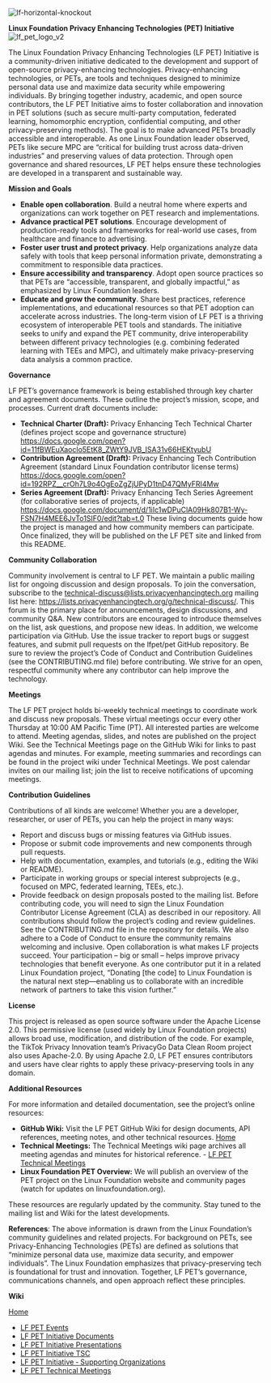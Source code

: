 ![lf-horizontal-knockout](https://github.com/user-attachments/assets/80977790-d85f-4ca1-b1cf-a7fe7b19775e)

**Linux Foundation Privacy Enhancing Technologies (PET) Initiative**
![lf_pet_logo_v2](https://github.com/user-attachments/assets/67dea400-cc81-4084-a024-61b80336ba03)



The Linux Foundation Privacy Enhancing Technologies (LF PET) Initiative is a community-driven initiative dedicated to the development and support of open-source privacy-enhancing technologies. Privacy-enhancing technologies, or PETs, are tools and techniques designed to minimize personal data use and maximize data security while empowering individuals. By bringing together industry, academic, and open source contributors, the LF PET Initiative aims to foster collaboration and innovation in PET solutions (such as secure multi-party computation, federated learning, homomorphic encryption, confidential computing, and other privacy-preserving methods).  The goal is to make advanced PETs broadly accessible and interoperable. As one Linux Foundation leader observed, PETs like secure MPC are “critical for building trust across data-driven industries” and preserving values of data protection. Through open governance and shared resources, LF PET helps ensure these technologies are developed in a transparent and sustainable way.

**Mission and Goals**

- **Enable open collaboration**. Build a neutral home where experts and organizations can work together on PET research and implementations.
- **Advance practical PET solutions**. Encourage development of production-ready tools and frameworks for real-world use cases, from healthcare and finance to advertising.
- **Foster user trust and protect privacy**. Help organizations analyze data safely with tools that keep personal information private, demonstrating a commitment to responsible data practices.
- **Ensure accessibility and transparency**. Adopt open source practices so that PETs are “accessible, transparent, and globally impactful,” as emphasized by Linux Foundation leaders.
- **Educate and grow the community**. Share best practices, reference implementations, and educational resources so that PET adoption can accelerate across industries.
The long-term vision of LF PET is a thriving ecosystem of interoperable PET tools and standards. The initiative seeks to unify and expand the PET community, drive interoperability between different privacy technologies (e.g. combining federated learning with TEEs and MPC), and ultimately make privacy-preserving data analysis a common practice.

**Governance**

LF PET’s governance framework is being established through key charter and agreement documents.  These outline the project’s mission, scope, and processes.  Current draft documents include:
- **Technical Charter (Draft):** Privacy Enhancing Tech Technical Charter (defines project scope and governance structure) https://docs.google.com/open?id=11fBWEuXaoclo5EtK8_ZWtY9JVB_ISA31v66HEKtyubU
- **Contribution Agreement (Draft):** Privacy Enhancing Tech Contribution Agreement (standard Linux Foundation contributor license terms) https://docs.google.com/open?id=192RPZ__crOh7L9o4OgEoZgZjUPyD1tnD47QMyFRI4Mw
- **Series Agreement (Draft):** Privacy Enhancing Tech Series Agreement (for collaborative series of projects, if applicable) https://docs.google.com/document/d/1iIc1wDPuClA09Hk807B1-Wy-FSN7H4MEE6JvTo1SIF0/edit?tab=t.0
These living documents guide how the project is managed and how community members can participate.  Once finalized, they will be published on the LF PET site and linked from this README.

**Community Collaboration**

Community involvement is central to LF PET.  We maintain a public mailing list for ongoing discussion and design proposals. To join the conversation, subscribe to the technical-discuss@lists.privacyenhancingtech.org mailing list here: https://lists.privacyenhancingtech.org/g/technical-discuss/.  This forum is the primary place for announcements, design discussions, and community Q&A.  New contributors are encouraged to introduce themselves on the list, ask questions, and propose new ideas.
In addition, we welcome participation via GitHub. Use the issue tracker to report bugs or suggest features, and submit pull requests on the lfpet/pet GitHub repository. Be sure to review the project’s Code of Conduct and Contribution Guidelines (see the CONTRIBUTING.md file) before contributing.  We strive for an open, respectful community where any contributor can help improve the technology.

**Meetings**

The LF PET project holds bi-weekly technical meetings to coordinate work and discuss new proposals. These virtual meetings occur every other Thursday at 10:00 AM Pacific Time (PT). All interested parties are welcome to attend. Meeting agendas, slides, and notes are published on the project Wiki. See the Technical Meetings page on the GitHub Wiki for links to past agendas and minutes. For example, meeting summaries and recordings can be found in the project wiki under Technical Meetings. We post calendar invites on our mailing list; join the list to receive notifications of upcoming meetings.

**Contribution Guidelines**

Contributions of all kinds are welcome! Whether you are a developer, researcher, or user of PETs, you can help the project in many ways:
- Report and discuss bugs or missing features via GitHub issues.
- Propose or submit code improvements and new components through pull requests.
- Help with documentation, examples, and tutorials (e.g., editing the Wiki or README).
- Participate in working groups or special interest subprojects (e.g., focused on MPC, federated learning, TEEs, etc.).
- Provide feedback on design proposals posted to the mailing list.
Before contributing code, you will need to sign the Linux Foundation Contributor License Agreement (CLA) as described in our repository. All contributions should follow the project’s coding and review guidelines.  See the CONTRIBUTING.md file in the repository for details. We also adhere to a Code of Conduct to ensure the community remains welcoming and inclusive.
Open collaboration is what makes LF projects succeed. Your participation – big or small – helps improve privacy technologies that benefit everyone. As one contributor put it in a related Linux Foundation project, “Donating [the code] to Linux Foundation is the natural next step—enabling us to collaborate with an incredible network of partners to take this vision further.”

**License**

This project is released as open source software under the Apache License 2.0.  This permissive license (used widely by Linux Foundation projects) allows broad use, modification, and distribution of the code. For example, the TikTok Privacy Innovation team’s PrivacyGo Data Clean Room project also uses Apache-2.0. 
By using Apache 2.0, LF PET ensures contributors and users have clear rights to apply these privacy-preserving tools in any domain.

**Additional Resources**

For more information and detailed documentation, see the project’s online resources:
- **GitHub Wiki:** Visit the LF PET GitHub Wiki for design documents, API references, meeting notes, and other technical resources. [Home](https://github.com/lfpet/Linux-Foundation-Privacy-Enhancing-Technologies-Initiative/wiki)
- **Technical Meetings:** The Technical Meetings wiki page archives all meeting agendas and minutes for historical reference. - [LF PET Technical Meetings](https://github.com/lfpet/Linux-Foundation-Privacy-Enhancing-Technologies-Initiative/wiki/LF-PET-Technical-Meetings)
- **Linux Foundation PET Overview:** We will publish an overview of the PET project on the Linux Foundation website and community pages (watch for updates on linuxfoundation.org).

These resources are regularly updated by the community. Stay tuned to the mailing list and Wiki for the latest developments.

**References**: The above information is drawn from the Linux Foundation’s community guidelines and related projects. For background on PETs, see Privacy-Enhancing Technologies (PETs) are defined as solutions that “minimize personal data use, maximize data security, and empower individuals”. The Linux Foundation emphasizes that privacy-preserving tech is foundational for trust and innovation. Together, LF PET’s governance, communications channels, and open approach reflect these principles.

**Wiki**

[Home](https://github.com/lfpet/Linux-Foundation-Privacy-Enhancing-Technologies-Initiative/wiki)
- [LF PET Events](https://github.com/lfpet/Linux-Foundation-Privacy-Enhancing-Technologies-Initiative/wiki/LF-PET-Events)
- [LF PET Initiative Documents](https://github.com/lfpet/Linux-Foundation-Privacy-Enhancing-Technologies-Initiative/wiki/LF-PET-Initiative-Documents)
- [LF PET Initiative Presentations](https://github.com/lfpet/Linux-Foundation-Privacy-Enhancing-Technologies-Initiative/wiki/LF-PET-Initiative-Presentations)
- [LF PET Initiative TSC](https://github.com/lfpet/Linux-Foundation-Privacy-Enhancing-Technologies-Initiative/wiki/LF-PET-Initiative-Technical-Steering-Committee-(TSC))
- [LF PET Initiative ‐ Supporting Organizations](https://github.com/lfpet/Linux-Foundation-Privacy-Enhancing-Technologies-Initiative/wiki/LF-PET-Initiative-%E2%80%90-Supporting-Organizations)
- [LF PET Technical Meetings](https://github.com/lfpet/Linux-Foundation-Privacy-Enhancing-Technologies-Initiative/wiki/LF-PET-Technical-Meetings)
